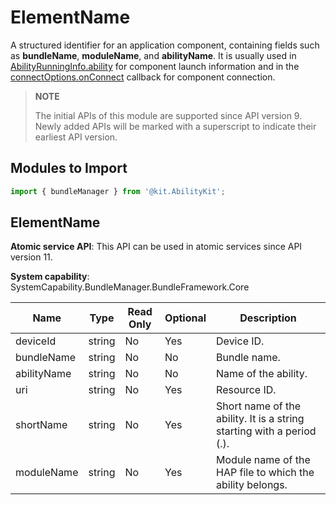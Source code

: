 # ElementName

A structured identifier for an application component, containing fields such as **bundleName**, **moduleName**, and **abilityName**. It is usually used in [AbilityRunningInfo.ability](../apis-ability-kit/js-apis-inner-application-abilityRunningInfo.md) for component launch information and in the [connectOptions.onConnect](../apis-ability-kit/js-apis-inner-ability-connectOptions.md#onconnect) callback for component connection.

> **NOTE**
>
> The initial APIs of this module are supported since API version 9. Newly added APIs will be marked with a superscript to indicate their earliest API version.

## Modules to Import

```ts
import { bundleManager } from '@kit.AbilityKit';
```

## ElementName

**Atomic service API**: This API can be used in atomic services since API version 11.

**System capability**: SystemCapability.BundleManager.BundleFramework.Core

| Name                    | Type    | Read Only| Optional| Description                      |
| ----------------------- | ---------| ---- | ---- | ------------------------- |
| deviceId                | string   | No  |  Yes | Device ID.                  |
| bundleName              | string   | No  |  No | Bundle name.         |
| abilityName             | string   | No  |  No | Name of the ability.              |
| uri                     | string   | No  |  Yes | Resource ID.                |
| shortName               | string   | No  |  Yes | Short name of the ability. It is a string starting with a period (.).              |
| moduleName              | string   | No  |  Yes | Module name of the HAP file to which the ability belongs.  |
